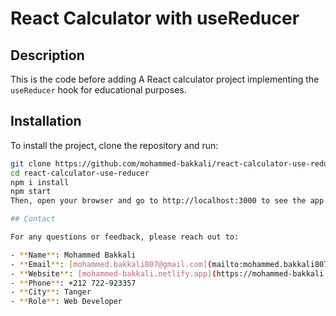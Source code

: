 # React Calculator with useReducer

## Description
This is the code before adding
A React calculator project implementing the `useReducer` hook for educational purposes.

## Installation

To install the project, clone the repository and run:

```bash
git clone https://github.com/mohammed-bakkali/react-calculator-use-reducer.git
cd react-calculator-use-reducer
npm i install
npm start
Then, open your browser and go to http://localhost:3000 to see the app in action.

## Contact

For any questions or feedback, please reach out to:

- **Name**: Mohammed Bakkali
- **Email**: [mohammed.bakkali807@gmail.com](mailto:mohammed.bakkali807@gmail.com)
- **Website**: [mohammed-bakkali.netlify.app](https://mohammed-bakkali.netlify.app/)
- **Phone**: +212 722-923357
- **City**: Tanger
- **Role**: Web Developer
```
